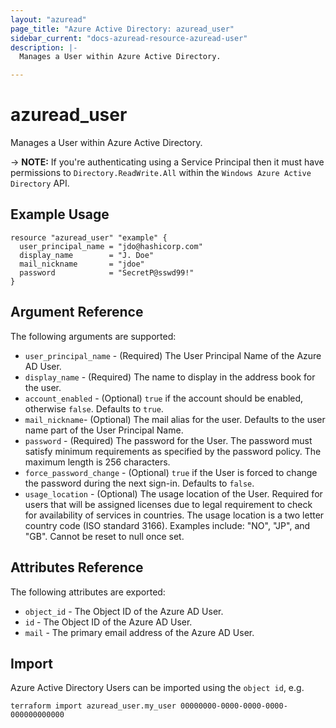 ```yaml
---
layout: "azuread"
page_title: "Azure Active Directory: azuread_user"
sidebar_current: "docs-azuread-resource-azuread-user"
description: |-
  Manages a User within Azure Active Directory.

---
```


# azuread_user

Manages a User within Azure Active Directory.

-> **NOTE:** If you're authenticating using a Service Principal then it must have permissions to `Directory.ReadWrite.All` within the `Windows Azure Active Directory` API.

## Example Usage

```hcl
resource "azuread_user" "example" {
  user_principal_name = "jdo@hashicorp.com"
  display_name        = "J. Doe"
  mail_nickname       = "jdoe"
  password            = "SecretP@sswd99!"
}
```

## Argument Reference

The following arguments are supported:

* `user_principal_name` - (Required) The User Principal Name of the Azure AD User.
* `display_name` - (Required) The name to display in the address book for the user.
* `account_enabled` - (Optional) `true` if the account should be enabled, otherwise `false`. Defaults to `true`.
* `mail_nickname`- (Optional) The mail alias for the user. Defaults to the user name part of the User Principal Name.
* `password` - (Required) The password for the User. The password must satisfy minimum requirements as specified by the password policy. The maximum length is 256 characters.
* `force_password_change` - (Optional) `true` if the User is forced to change the password during the next sign-in. Defaults to `false`.
* `usage_location` - (Optional) The usage location of the User. Required for users that will be assigned licenses due to legal requirement to check for availability of services in countries. The usage location is a two letter country code (ISO standard 3166). Examples include: "NO", "JP", and "GB". Cannot be reset to null once set. 

## Attributes Reference

The following attributes are exported:

* `object_id` - The Object ID of the Azure AD User.
* `id` - The Object ID of the Azure AD User.
* `mail` - The primary email address of the Azure AD User.

## Import

Azure Active Directory Users can be imported using the `object id`, e.g.

```shell
terraform import azuread_user.my_user 00000000-0000-0000-0000-000000000000
```
